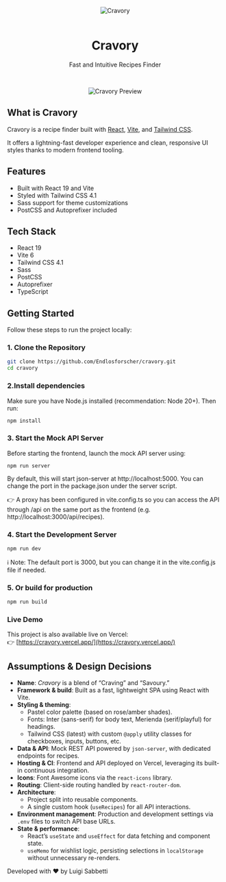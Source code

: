 <p align="center">
  <img src="https://cravory.vercel.app/assets/logo-CodzV-5_.svg" alt="Cravory" style="max-width: 50%;">
  <br />
    <br />
    <h1 align="center">Cravory</h1>
    <p align="center">Fast and Intuitive Recipes Finder</p>
    <br />
</p>

<p align="center">
  <img src="https://cravory.vercel.app/images/cravory-preview.png" alt="Cravory Preview" style="max-width: 100%;">
</p>

## What is Cravory  

Cravory is a recipe finder built with [React](https://react.dev/), [Vite](https://vitejs.dev/), and [Tailwind CSS](https://tailwindcss.com/).  

It offers a lightning-fast developer experience and clean, responsive UI styles thanks to modern frontend tooling.

## Features

- Built with React 19 and Vite
- Styled with Tailwind CSS 4.1
- Sass support for theme customizations
- PostCSS and Autoprefixer included

## Tech Stack

- React 19
- Vite 6
- Tailwind CSS 4.1
- Sass
- PostCSS
- Autoprefixer
- TypeScript

## Getting Started

Follow these steps to run the project locally:

### 1. Clone the Repository

```bash
git clone https://github.com/Endlosforscher/cravory.git
cd cravory
```

### 2.Install dependencies
Make sure you have Node.js installed (recommendation: Node 20+).
Then run:

```bash
npm install
```

### 3. Start the Mock API Server
Before starting the frontend, launch the mock API server using:

```
npm run server
```

By default, this will start json-server at http://localhost:5000.
You can change the port in the package.json under the server script.

👉 A proxy has been configured in vite.config.ts so you can access the API through /api on the same port as the frontend (e.g. http://localhost:3000/api/recipes).

### 4. Start the Development Server
```bash
npm run dev
```

ℹ️ Note: The default port is 3000, but you can change it in the vite.config.js file if needed.

### 5. Or build for production
```bash
npm run build
```

### Live Demo

This project is also available live on Vercel:  
👉 [https://cravory.vercel.app/](https://cravory.vercel.app/)

## Assumptions & Design Decisions

- **Name**: *Cravory* is a blend of “Craving” and “Savoury.”
- **Framework & build**: Built as a fast, lightweight SPA using React with Vite.
- **Styling & theming**:  
  - Pastel color palette (based on rose/amber shades).  
  - Fonts: Inter (sans-serif) for body text, Merienda (serif/playful) for headings.  
  - Tailwind CSS (latest) with custom `@apply` utility classes for checkboxes, inputs, buttons, etc.
- **Data & API**: Mock REST API powered by `json-server`, with dedicated endpoints for recipes.
- **Hosting & CI**: Frontend and API deployed on Vercel, leveraging its built-in continuous integration.
- **Icons**: Font Awesome icons via the `react-icons` library.
- **Routing**: Client-side routing handled by `react-router-dom`.
- **Architecture**:  
  - Project split into reusable components.  
  - A single custom hook (`useRecipes`) for all API interactions.
- **Environment management**: Production and development settings via `.env` files to switch API base URLs.
- **State & performance**:  
  - React’s `useState` and `useEffect` for data fetching and component state.  
  - `useMemo` for wishlist logic, persisting selections in `localStorage` without unnecessary re-renders.


Developed with ❤️ by Luigi Sabbetti